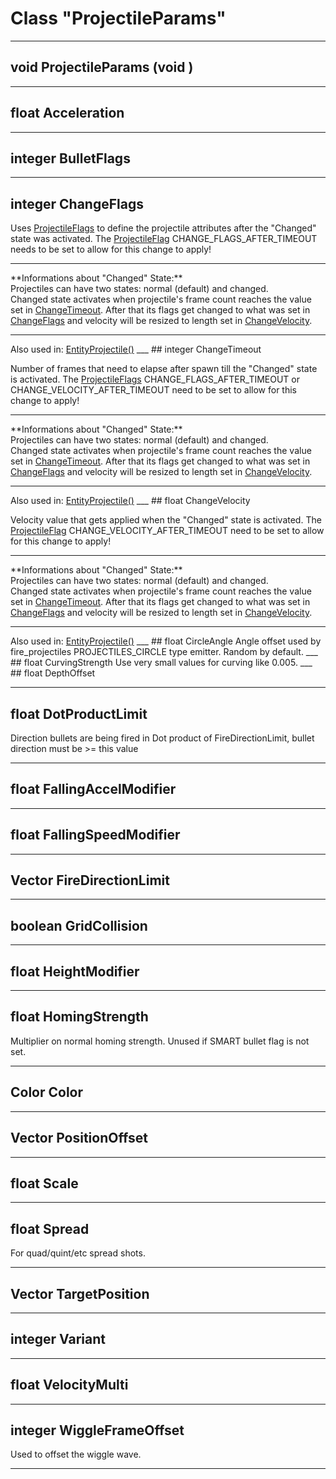 # Class "ProjectileParams"
___ 
## void ProjectileParams (void )

___ 
## float Acceleration

___ 
## integer BulletFlags

___ 
## integer ChangeFlags

Uses <a class="el" href="group__enums.html#ga0302119ed82822df78af258ee457e6a6">ProjectileFlags</a> to define the projectile attributes after the "Changed" state was activated.
The <a class="el" href="group__enums.html#ga0302119ed82822df78af258ee457e6a6">ProjectileFlag</a> CHANGE_FLAGS_AFTER_TIMEOUT needs to be set to allow for this change to apply!
<hr/>
**Informations about "Changed" State:**<br/>Projectiles can have two states: normal (default) and changed.<br/>
Changed state activates when projectile's frame count reaches the value set in <a class="el" href="#adc75976b47b0121d4faf956ee61f2a8d">ChangeTimeout</a>. After that its flags get changed to what was set in <a class="el" href="#a6c5a69141dc132104776d0aa4ce8691e">ChangeFlags</a> and velocity will be resized to length set in <a class="el" href="#adf22f7bcbe0ffbd7346ede9431c83df1">ChangeVelocity</a>.
<hr/>
Also used in: <a class="el" href="class_entity_projectile.html#a6c5a69141dc132104776d0aa4ce8691e">EntityProjectile()</a>
___ 
## integer ChangeTimeout

Number of frames that need to elapse after spawn till the "Changed" state is activated.
The <a class="el" href="group__enums.html#ga0302119ed82822df78af258ee457e6a6">ProjectileFlags</a> CHANGE_FLAGS_AFTER_TIMEOUT or CHANGE_VELOCITY_AFTER_TIMEOUT need to be set to allow for this change to apply!
<hr/>
**Informations about "Changed" State:**<br/>Projectiles can have two states: normal (default) and changed.<br/>
Changed state activates when projectile's frame count reaches the value set in <a class="el" href="#adc75976b47b0121d4faf956ee61f2a8d">ChangeTimeout</a>. After that its flags get changed to what was set in <a class="el" href="#a6c5a69141dc132104776d0aa4ce8691e">ChangeFlags</a> and velocity will be resized to length set in <a class="el" href="#adf22f7bcbe0ffbd7346ede9431c83df1">ChangeVelocity</a>.
<hr/>
Also used in: <a class="el" href="class_entity_projectile.html#adc75976b47b0121d4faf956ee61f2a8d">EntityProjectile()</a>
___ 
## float ChangeVelocity

Velocity value that gets applied when the "Changed" state is activated.
The <a class="el" href="group__enums.html#ga0302119ed82822df78af258ee457e6a6">ProjectileFlag</a> CHANGE_VELOCITY_AFTER_TIMEOUT need to be set to allow for this change to apply!
<hr/>
**Informations about "Changed" State:**<br/>Projectiles can have two states: normal (default) and changed.<br/>
Changed state activates when projectile's frame count reaches the value set in <a class="el" href="#adc75976b47b0121d4faf956ee61f2a8d">ChangeTimeout</a>. After that its flags get changed to what was set in <a class="el" href="#a6c5a69141dc132104776d0aa4ce8691e">ChangeFlags</a> and velocity will be resized to length set in <a class="el" href="#adf22f7bcbe0ffbd7346ede9431c83df1">ChangeVelocity</a>.
<hr/>
Also used in: <a class="el" href="class_entity_projectile.html#adf22f7bcbe0ffbd7346ede9431c83df1">EntityProjectile()</a>
___ 
## float CircleAngle
Angle offset used by fire_projectiles PROJECTILES_CIRCLE type emitter. Random by default. 
___ 
## float CurvingStrength
Use very small values for curving like 0.005. 
___ 
## float DepthOffset

___ 
## float DotProductLimit
Direction bullets are being fired in Dot product of FireDirectionLimit, bullet direction must be &gt;= this value 
___ 
## float FallingAccelModifier

___ 
## float FallingSpeedModifier

___ 
## Vector FireDirectionLimit

___ 
## boolean GridCollision

___ 
## float HeightModifier

___ 
## float HomingStrength
Multiplier on normal homing strength. Unused if SMART bullet flag is not set. 
___ 
## Color Color

___ 
## Vector PositionOffset

___ 
## float Scale

___ 
## float Spread
For quad/quint/etc spread shots. 
___ 
## Vector TargetPosition

___ 
## integer Variant

___ 
## float VelocityMulti

___ 
## integer WiggleFrameOffset
Used to offset the wiggle wave. 
___ 

